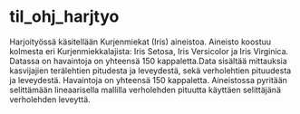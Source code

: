# til_ohj_harjtyo
Harjoityössä käsitellään Kurjenmiekat (Iris) aineistoa. Aineisto koostuu kolmesta eri Kurjenmiekkalajista: Iris Setosa, Iris Versicolor ja Iris Virginica. Datassa on havaintoja on yhteensä 150 kappaletta.Data sisältää mittauksia kasvijajien terälehtien pitudesta ja leveydestä, sekä verholehtien pituudesta ja leveydestä. Havaintoja on yhteensä 150 kappaletta. Aineistossa pyritään selittämään lineaarisella mallilla verholehden pituutta käyttäen selittäjänä verholehden leveyttä.
